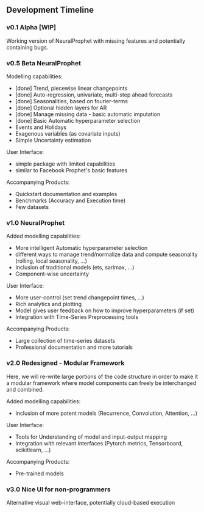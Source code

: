 ## Development Timeline
### v0.1 Alpha [WIP]
Working version of NeuralProphet with missing features and potentially containing bugs.

### v0.5 Beta NeuralProphet
Modelling capabilities:
* [done] Trend, piecewise linear changepoints
* [done] Auto-regression, univariate, multi-step ahead forecasts
* [done] Seasonalities, based on fourier-terms
* [done] Optional hidden layers for AR
* [done] Manage missing data - basic automatic imputation
* [done] Basic Automatic hyperparameter selection 
* Events and Holidays
* Exagenous variables (as covariate inputs)
* Simple Uncertainty estimation

User Interface:
* simple package with limited capabilities
* similar to Facebook Prophet's basic features

Accompanying Products:
* Quickstart documentation and examples
* Benchmarks (Accuracy and Execution time)
* Few datasets

### v1.0 NeuralProphet
Added modelling capabilities:
* More intelligent Automatic hyperparameter selection
* different ways to manage trend/normalize data and compute seasonality (rolling, local seasonality, ...)
* Inclusion of traditional models (ets, sarimax, ...)
* Component-wise uncertainty

User Interface:
* More user-control (set trend changepoint times, ...)
* Rich analytics and plotting 
* Model gives user feedback on how to improve hyperparameters (if set)
* Integration with Time-Series Preprocessing tools

Accompanying Products:
* Large collection of time-series datasets
* Professional documentation and more tutorials

### v2.0 Redesigned - Modular Framework
Here, we will re-write large portions of the code structure in order to make it a modular framework where model components can freely be interchanged and combined. 

Added modelling capabilities:
* Inclusion of more potent models (Recurrence, Convolution, Attention, ...)

User Interface:
* Tools for Understanding of model and input-output mapping
* Integration with relevant Interfaces (Pytorch metrics, Tensorboard, scikitlearn, ...)

Accompanying Products:
* Pre-trained models

### v3.0 Nice UI for non-programmers
Alternative visual web-interface, potentially cloud-based execution
